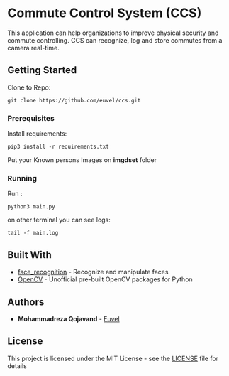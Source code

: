 # Commute Control System (CCS)

This application can help organizations to improve physical security and commute controlling. CCS can recognize, log and store commutes from a camera real-time.

## Getting Started

Clone to Repo:
```
git clone https://github.com/euvel/ccs.git
```
### Prerequisites
Install requirements:

```
pip3 install -r requirements.txt
```
Put your Known persons Images on **imgdset** folder

### Running

Run :

```
python3 main.py
```
on other terminal you can see logs:
```
tail -f main.log
```

## Built With

* [face_recognition](https://pypi.org/project/face-recognition/) - Recognize and manipulate faces
* [OpenCV](https://pypi.org/project/opencv-python/) - Unofficial pre-built OpenCV packages for Python

## Authors

* **Mohammadreza Qojavand** - [Euvel](https://github.com/euvel)

## License

This project is licensed under the MIT License - see the [LICENSE](LICENSE) file for details


